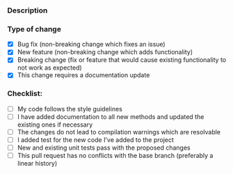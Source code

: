 ### Description

<!-- 
Please include a summary of the change and which issue is fixed; include relevant motivation and 
context. List any dependencies that are required for this change. 
-->

### Type of change

<!--
Please delete options that are not relevant, you may also add options if necessary
-->

- [X] Bug fix (non-breaking change which fixes an issue)
- [X] New feature (non-breaking change which adds functionality)
- [X] Breaking change (fix or feature that would cause existing functionality to not work as expected)
- [X] This change requires a documentation update

### Checklist:

<!--
Ensure that you can check everything on this checklist before submitting the pull request!
-->

- [ ] My code follows the style guidelines
- [ ] I have added documentation to all new methods and updated the existing ones if necessary
- [ ] The changes do not lead to compilation warnings which are resolvable
- [ ] I added test for the new code I've added to the project
- [ ] New and existing unit tests pass with the proposed changes
- [ ] This pull request has no conflicts with the base branch (preferably a linear history)
